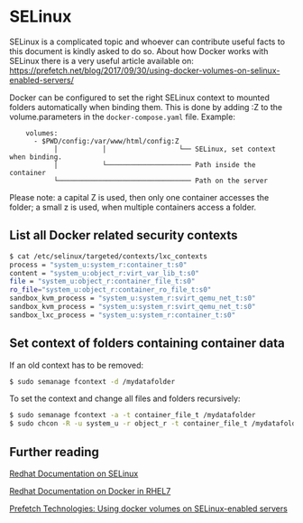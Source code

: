 # SELinux

SELinux is a complicated topic and whoever can contribute useful facts to this document is kindly asked to do so.
About how Docker works with SELinux there is a very useful article available on: <https://prefetch.net/blog/2017/09/30/using-docker-volumes-on-selinux-enabled-servers/>

Docker can be configured to set the right SELinux context to mounted folders automatically when binding them. This is done by adding :Z to the volume.parameters in the ```docker-compose.yaml``` file. Example:

```
    volumes: 
      - $PWD/config:/var/www/html/config:Z
           │           │                  └── SELinux, set context when binding.  
           │           └───────────────────── Path inside the container
           └───────────────────────────────── Path on the server
```

Please note: a capital Z is used, then only one container accesses the folder; a small z is used, when multiple containers access a folder.

## List all Docker related security contexts

```bash
$ cat /etc/selinux/targeted/contexts/lxc_contexts
process = "system_u:system_r:container_t:s0"
content = "system_u:object_r:virt_var_lib_t:s0"
file = "system_u:object_r:container_file_t:s0"
ro_file="system_u:object_r:container_ro_file_t:s0"
sandbox_kvm_process = "system_u:system_r:svirt_qemu_net_t:s0"
sandbox_kvm_process = "system_u:system_r:svirt_qemu_net_t:s0"
sandbox_lxc_process = "system_u:system_r:container_t:s0"
```

## Set context of folders containing container data

If an old context has to be removed:

```bash
$ sudo semanage fcontext -d /mydatafolder
```

To set the context and change all files and folders recursively:

```bash
$ sudo semanage fcontext -a -t container_file_t /mydatafolder
$ sudo chcon -R -u system_u -r object_r -t container_file_t /mydatafolder
```

## Further reading

[Redhat Documentation on SELinux](https://access.redhat.com/documentation/en-us/red_hat_enterprise_linux/8/html/using_selinux/index)

[Redhat Documentation on Docker in RHEL7](https://access.redhat.com/documentation/en-us/red_hat_enterprise_linux_atomic_host/7/html/container_security_guide/docker_selinux_security_policy)

[Prefetch Technologies: Using docker volumes on SELinux-enabled servers](https://prefetch.net/blog/2017/09/30/using-docker-volumes-on-selinux-enabled-servers/)